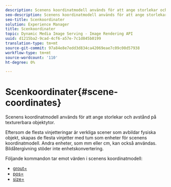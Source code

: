 ```yaml
---
description: Scenens koordinatmodell används för att ange storlekar och avstånd på texturerbara objektytor.
seo-description: Scenens koordinatmodell används för att ange storlekar och avstånd på texturerbara objektytor.
seo-title: Scenkoordinater
solution: Experience Manager
title: Scenkoordinater
topic: Dynamic Media Image Serving - Image Rendering API
uuid: d1215ba2-9cad-4cf6-a57e-7c1d845b0199
translation-type: tm+mt
source-git-commit: 97a84e8e7edd3d834ca42069eae7c09c00d57938
workflow-type: tm+mt
source-wordcount: '110'
ht-degree: 0%

---
```



# Scenkoordinater{#scene-coordinates}

Scenens koordinatmodell används för att ange storlekar och avstånd på texturerbara objektytor.

Eftersom de flesta vinjetteringar är verkliga scener som avbildar fysiska objekt, skapas de flesta vinjetter med tum som enheter för scenens koordinatmodell. Andra enheter, som mm eller cm, kan också användas. Bildåtergivning stöder inte enhetskonvertering.

Följande kommandon tar emot värden i scenens koordinatmodell:

* [grout=](../../../../../../ir-api/http-protocol/image-rendering-api-ref/c-ir-http-protocol-ref/c-ir-http-protocol-command-reference/r-ir-grout.md#reference-73651cbbbc344adba2626ef950d3672a)
* [pos=](../../../../../../ir-api/http-protocol/image-rendering-api-ref/c-ir-http-protocol-ref/c-ir-http-protocol-command-reference/r-ir-pos.md#reference-22c10904a0ce4c8bb41c2c78104221b8)
* [size=](../../../../../../ir-api/http-protocol/image-rendering-api-ref/c-ir-http-protocol-ref/c-ir-http-protocol-command-reference/r-ir-http-size.md#reference-1220d6fbcde4479aba91de7adacdc988)

